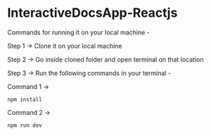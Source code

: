 # InteractiveDocsApp-Reactjs

Commands for running it on your local machine -

Step 1  ->  Clone it on your local machine 

Step 2  ->  Go inside cloned folder and open terminal on that location

Step 3  ->  Run the following commands in your terminal -

Command 1  ->  

    npm install

Command 2  ->  

    npm run dev
